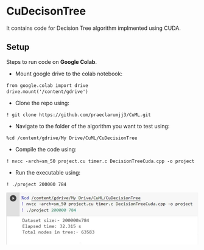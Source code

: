 # CuDecisonTree
It contains code for Decision Tree algorithm implmented using CUDA.

## Setup
Steps to run code on **Google Colab**.
- Mount google drive to the colab notebook:
```
from google.colab import drive
drive.mount('/content/gdrive')
```

- Clone the repo using:
```
! git clone https://github.com/praeclarumjj3/CuML.git
```

- Navigate to the folder of the algorithm you want to test using:
```
%cd /content/gdrive/My Drive/CuML/CuDecisionTree
```

- Compile the code using:
```
! nvcc -arch=sm_50 project.cu timer.c DecisionTreeCuda.cpp -o project
```

- Run the executable using:
```
! ./project 200000 784
```

<img src="readme_images/code_run.jpeg">
